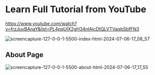 # Learn Full Tutorial from YouTube 
https://www.youtube.com/watch?v=frzJuvBAnaY&list=PL4pqUlX2gH34nIAjcDtQLVTVaqbSbfFN3

![screencapture-127-0-0-1-5500-index-html-2024-07-06-17_08_57](https://github.com/Limon714/construction/assets/72975868/aaa8a92a-5498-440e-8b16-9091ae45ff82)

## About Page

![screencapture-127-0-0-1-5500-about-html-2024-07-06-17_17_55](https://github.com/Limon714/construction/assets/72975868/6d5a6141-bb50-49c5-bf76-6df07ddd51cf)
